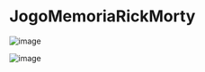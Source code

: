 # JogoMemoriaRickMorty

![image](https://github.com/BrunaOliveiraRosa/JogoMemoriaRickMorty/assets/80056771/6dd42c4a-bc41-4b32-a354-9d1b887d84b2)


![image](https://github.com/BrunaOliveiraRosa/JogoMemoriaRickMorty/assets/80056771/215f7d52-b757-489c-97e7-d927fd32de30)
